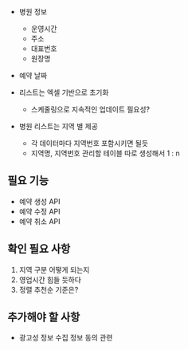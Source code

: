 
- 병원 정보
	- 운영시간
	- 주소
	- 대표번호
	- 원장명
- 예약 날짜

- 리스트는 엑셀 기반으로 초기화
	- 스케줄링으로 지속적인 업데이트 필요성?
- 병원 리스트는 지역 별 제공
	- 각  데이터마다 지역번호 포함시키면 될듯
	- 지역명, 지역번호 관리할 테이블 따로 생성해서 1 : n 

## 필요 기능
- 예약 생성 API
- 예약 수정 API
- 예약 취소 API


## 확인 필요 사항
1. 지역 구분 어떻게 되는지
2. 영업시간 힘들 듯하다
3. 정렬 추천순 기준은?

## 추가해야 할 사항
- 광고성 정보 수집 정보 동의 관련
